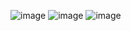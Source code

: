 ![image](https://github.com/user-attachments/assets/40b351fa-ce58-452c-a17a-9493fff2375f)
![image](https://github.com/user-attachments/assets/13db241f-d9d1-41fc-b96c-509323a942ca)
![image](https://github.com/user-attachments/assets/260f179f-4a2f-4c6e-92b5-efc44a757401)
